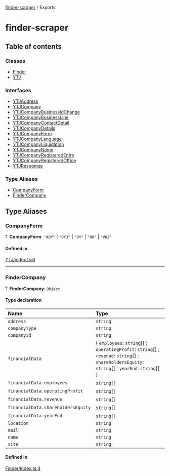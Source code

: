 [finder-scraper](README.md) / Exports

# finder-scraper

## Table of contents

### Classes

- [Finder](classes/Finder.md)
- [YTJ](classes/YTJ.md)

### Interfaces

- [YTJAddress](interfaces/YTJAddress.md)
- [YTJCompany](interfaces/YTJCompany.md)
- [YTJCompanyBusinessIdChange](interfaces/YTJCompanyBusinessIdChange.md)
- [YTJCompanyBusinessLine](interfaces/YTJCompanyBusinessLine.md)
- [YTJCompanyContactDetail](interfaces/YTJCompanyContactDetail.md)
- [YTJCompanyDetails](interfaces/YTJCompanyDetails.md)
- [YTJCompanyForm](interfaces/YTJCompanyForm.md)
- [YTJCompanyLanguage](interfaces/YTJCompanyLanguage.md)
- [YTJCompanyLiquidation](interfaces/YTJCompanyLiquidation.md)
- [YTJCompanyName](interfaces/YTJCompanyName.md)
- [YTJCompanyRegisteredEntry](interfaces/YTJCompanyRegisteredEntry.md)
- [YTJCompanyRegisteredOffice](interfaces/YTJCompanyRegisteredOffice.md)
- [YTJRespomse](interfaces/YTJRespomse.md)

### Type Aliases

- [CompanyForm](modules.md#companyform)
- [FinderCompany](modules.md#findercompany)

## Type Aliases

### CompanyForm

Ƭ **CompanyForm**: ``"AOY"`` \| ``"OYJ"`` \| ``"OY"`` \| ``"OK"`` \| ``"VOJ"``

#### Defined in

[YTJ/index.ts:6](https://github.com/launde/finder-scraper/blob/4aa87da/src/YTJ/index.ts#L6)

___

### FinderCompany

Ƭ **FinderCompany**: `Object`

#### Type declaration

| Name | Type |
| :------ | :------ |
| `address` | `string` |
| `companyType` | `string` |
| `companyid` | `string` |
| `financialData` | \{ `employees`: `string`[] ; `operatingProfit`: `string`[] ; `revenue`: `string`[] ; `shareholdersEquity`: `string`[] ; `yearEnd`: `string`[]  } |
| `financialData.employees` | `string`[] |
| `financialData.operatingProfit` | `string`[] |
| `financialData.revenue` | `string`[] |
| `financialData.shareholdersEquity` | `string`[] |
| `financialData.yearEnd` | `string`[] |
| `location` | `string` |
| `mail` | `string` |
| `name` | `string` |
| `site` | `string` |

#### Defined in

[Finder/index.ts:4](https://github.com/launde/finder-scraper/blob/4aa87da/src/Finder/index.ts#L4)
